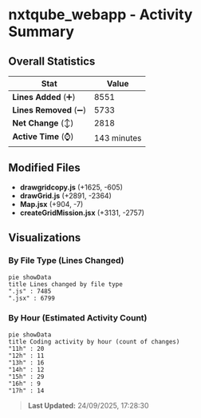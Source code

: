 # nxtqube_webapp - Activity Summary 

## Overall Statistics

| Stat                   | Value                                                             |
| ---------------------- | ----------------------------------------------------------------- |
| **Lines Added** (➕)   | 8551                                          |
| **Lines Removed** (➖) | 5733                                        |
| **Net Change** (↕)    | 2818                |
| **Active Time** (⌚)   | 143 minutes |


## Modified Files
- **drawgridcopy.js** (+1625, -605)
- **drawGrid.js** (+2891, -2364)
- **Map.jsx** (+904, -7)
- **createGridMission.jsx** (+3131, -2757)

## Visualizations

### By File Type (Lines Changed)

```mermaid
pie showData
title Lines changed by file type
".js" : 7485
".jsx" : 6799
```

### By Hour (Estimated Activity Count)

```mermaid
pie showData
title Coding activity by hour (count of changes)
"11h" : 20
"12h" : 11
"13h" : 16
"14h" : 12
"15h" : 29
"16h" : 9
"17h" : 14
```


> **Last Updated:** 24/09/2025, 17:28:30